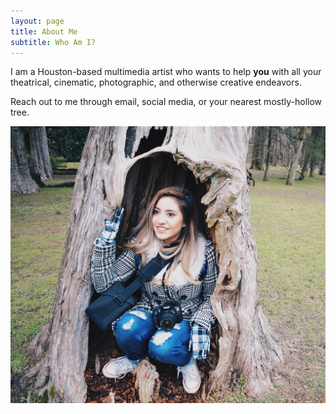 ```yaml
---
layout: page
title: About Me
subtitle: Who Am I?
---
```


I am a Houston-based multimedia artist who wants to help __you__ with all your theatrical, cinematic, photographic, and otherwise creative endeavors.

Reach out to me through email, social media, or your nearest mostly-hollow tree.

![It's me in a tree](/img/aboutme.jpg)


